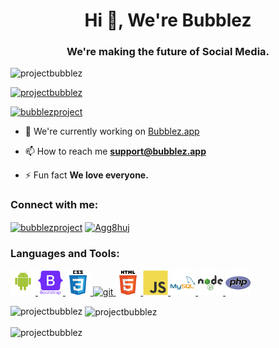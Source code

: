 <h1 align="center">Hi 👋, We're Bubblez</h1>
<h3 align="center">We're making the future of Social Media.</h3>

<p align="left"> <img src="https://komarev.com/ghpvc/?username=projectbubblez&label=Profile%20views&color=0e75b6&style=flat" alt="projectbubblez" /> </p>

<p align="left"> <a href="https://github.com/ryo-ma/github-profile-trophy"><img src="https://github-profile-trophy.vercel.app/?username=projectbubblez" alt="projectbubblez" /></a> </p>

<p align="left"> <a href="https://twitter.com/bubblezproject" target="blank"><img src="https://img.shields.io/twitter/follow/bubblezproject?logo=twitter&style=for-the-badge" alt="bubblezproject" /></a> </p>

- 🔭 We're currently working on [Bubblez.app](https://github.com/ProjectBubblez/Bubblez.app)

- 📫 How to reach me **support@bubblez.app**

- ⚡ Fun fact **We love everyone.**

<h3 align="left">Connect with me:</h3>
<p align="left">
<a href="https://twitter.com/bubblezproject" target="blank"><img align="center" src="https://cdn.jsdelivr.net/npm/simple-icons@3.0.1/icons/twitter.svg" alt="bubblezproject" height="30" width="40" /></a>
<a href="https://discord.gg/Agg8huj" target="blank"><img align="center" src="https://cdn.jsdelivr.net/npm/simple-icons@3.0.1/icons/discord.svg" alt="Agg8huj" height="30" width="40" /></a>
</p>

<h3 align="left">Languages and Tools:</h3>
<p align="left"> <a href="https://developer.android.com" target="_blank"> <img src="https://raw.githubusercontent.com/devicons/devicon/master/icons/android/android-original-wordmark.svg" alt="android" width="40" height="40"/> </a> <a href="https://getbootstrap.com" target="_blank"> <img src="https://raw.githubusercontent.com/devicons/devicon/master/icons/bootstrap/bootstrap-plain-wordmark.svg" alt="bootstrap" width="40" height="40"/> </a> <a href="https://www.w3schools.com/css/" target="_blank"> <img src="https://raw.githubusercontent.com/devicons/devicon/master/icons/css3/css3-original-wordmark.svg" alt="css3" width="40" height="40"/> </a> <a href="https://git-scm.com/" target="_blank"> <img src="https://www.vectorlogo.zone/logos/git-scm/git-scm-icon.svg" alt="git" width="40" height="40"/> </a> <a href="https://www.w3.org/html/" target="_blank"> <img src="https://raw.githubusercontent.com/devicons/devicon/master/icons/html5/html5-original-wordmark.svg" alt="html5" width="40" height="40"/> </a> <a href="https://developer.mozilla.org/en-US/docs/Web/JavaScript" target="_blank"> <img src="https://raw.githubusercontent.com/devicons/devicon/master/icons/javascript/javascript-original.svg" alt="javascript" width="40" height="40"/> </a> <a href="https://www.mysql.com/" target="_blank"> <img src="https://raw.githubusercontent.com/devicons/devicon/master/icons/mysql/mysql-original-wordmark.svg" alt="mysql" width="40" height="40"/> </a> <a href="https://nodejs.org" target="_blank"> <img src="https://raw.githubusercontent.com/devicons/devicon/master/icons/nodejs/nodejs-original-wordmark.svg" alt="nodejs" width="40" height="40"/> </a> <a href="https://www.php.net" target="_blank"> <img src="https://raw.githubusercontent.com/devicons/devicon/master/icons/php/php-original.svg" alt="php" width="40" height="40"/> </a> </p>

<p><img align="left" src="https://github-readme-stats.vercel.app/api/top-langs?username=projectbubblez&show_icons=true&locale=en&layout=compact" alt="projectbubblez" /></p>

<p>&nbsp;<img align="center" src="https://github-readme-stats.vercel.app/api?username=projectbubblez&show_icons=true&locale=en" alt="projectbubblez" /></p>

<p><img align="center" src="https://github-readme-streak-stats.herokuapp.com/?user=projectbubblez&" alt="projectbubblez" /></p>
